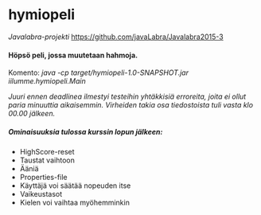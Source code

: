 # hymiopeli
*Javalabra-projekti*
https://github.com/javaLabra/Javalabra2015-3

#### Höpsö peli, jossa muutetaan hahmoja.

Komento: *java -cp target/hymiopeli-1.0-SNAPSHOT.jar iilumme.hymiopeli.Main*

*Juuri ennen deadlinea ilmestyi testeihin yhtäkkisiä erroreita, joita ei ollut paria minuuttia aikaisemmin. Virheiden takia osa tiedostoista tuli vasta klo 00.00 jälkeen.*

#####  Ominaisuuksia tulossa kurssin lopun jälkeen:
- HighScore-reset
- Taustat vaihtoon
- Ääniä
- Properties-file
- Käyttäjä voi säätää nopeuden itse
- Vaikeustasot
- Kielen voi vaihtaa myöhemminkin
